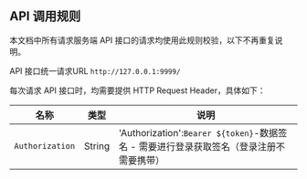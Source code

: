 ## API 调用规则

本文档中所有请求服务端 API 接口的请求均使用此规则校验，以下不再重复说明。

API 接口统一请求URL ```http://127.0.0.1:9999/```

每次请求 API 接口时，均需要提供 HTTP Request Header，具体如下：

名称 | 类型 | 说明
--- | --- | ---
```Authorization```| String | 'Authorization':`Bearer ${token}`-数据签名 - 需要进行登录获取签名（登录注册不需要携带）
